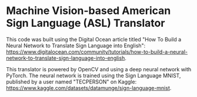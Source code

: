 # Machine Vision-based American Sign Language (ASL) Translator

This code was built using the Digital Ocean article titled "How To Build a Neural Network to Translate Sign Language into English": https://www.digitalocean.com/community/tutorials/how-to-build-a-neural-network-to-translate-sign-language-into-english.

This translator is powered by OpenCV and using a deep neural network with PyTorch. The neural network is trained using the Sign Language MNIST, published by a user named "TECPERSON" on Kaggle: https://www.kaggle.com/datasets/datamunge/sign-language-mnist.
